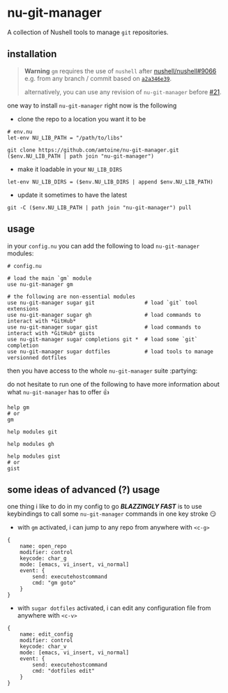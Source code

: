 # nu-git-manager
A collection of Nushell tools to manage `git` repositories.

## installation
> **Warning**
> `gm` requires the use of `nushell` after [nushell/nushell#9066]
> e.g. from any branch / commit based on [`a2a346e39`].
>
> alternatively, you can use any revision of `nu-git-manager`
> before [#21].

one way to install `nu-git-manager` right now is the following
- clone the repo to a location you want it to be
```nu
# env.nu
let-env NU_LIB_PATH = "/path/to/libs"
```
```nu
git clone https://github.com/amtoine/nu-git-manager.git ($env.NU_LIB_PATH | path join "nu-git-manager")
```
- make it loadable in your `NU_LIB_DIRS`
```nu
let-env NU_LIB_DIRS = ($env.NU_LIB_DIRS | append $env.NU_LIB_PATH)
```
- update it sometimes to have the latest
```nu
git -C ($env.NU_LIB_PATH | path join "nu-git-manager") pull
```

## usage
in your `config.nu` you can add the following to load `nu-git-manager` modules:
```nu
# config.nu

# load the main `gm` module
use nu-git-manager gm

# the following are non-essential modules
use nu-git-manager sugar git                # load `git` tool extensions
use nu-git-manager sugar gh                 # load commands to interact with *GitHub*
use nu-git-manager sugar gist               # load commands to interact with *GitHub* gists
use nu-git-manager sugar completions git *  # load some `git` completion
use nu-git-manager sugar dotfiles           # load tools to manage versionned dotfiles
```

then you have access to the whole `nu-git-manager` suite :partying:

do not hesitate to run one of the following to have more information about what `nu-git-manager` has to offer :thumbsup:
```nu
help gm
# or
gm
```
```nu
help modules git
```
```nu
help modules gh
```
```nu
help modules gist
# or
gist
```

## some ideas of advanced (?) usage
one thing i like to do in my config to go ***BLAZZINGLY FAST*** is to use keybindings to call some `nu-git-manager` commands
in one key stroke :smirk:

- with `gm` activated, i can jump to any repo from anywhere with `<c-g>`
```nu
{
    name: open_repo
    modifier: control
    keycode: char_g
    mode: [emacs, vi_insert, vi_normal]
    event: {
        send: executehostcommand
        cmd: "gm goto"
    }
}
```
- with `sugar dotfiles` activated, i can edit any configuration file from anywhere with `<c-v>`
```nu
{
    name: edit_config
    modifier: control
    keycode: char_v
    mode: [emacs, vi_insert, vi_normal]
    event: {
        send: executehostcommand
        cmd: "dotfiles edit"
    }
}
```

[nushell/nushell#9066]: https://github.com/nushell/nushell/pull/9066
[`a2a346e39`]: https://github.com/nushell/nushell/commit/a2a346e39c53e386b97d8d7f9a05ed58298e8789
[#21]: https://github.com/amtoine/nu-git-manager/pull/21
